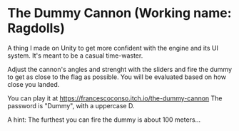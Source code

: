 # The Dummy Cannon (Working name: Ragdolls)
A thing I made on Unity to get more confident with the engine and its UI system. It's meant to be a casual time-waster.

Adjust the cannon's angles and strenght with the sliders and fire the dummy to get as close to the flag as possible. You will be evaluated based on how close you landed.

You can play it at https://francescoconso.itch.io/the-dummy-cannon
The password is "Dummy", with a uppercase D.

A hint: The furthest you can fire the dummy is about 100 meters...
